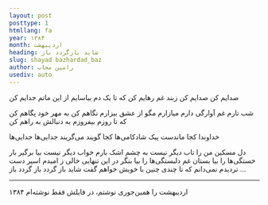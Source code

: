 ```yaml
---
layout: post
posttype: 1
htmllang: fa
year: ۱۳۸۴
month: اردیبهشت
heading: شاید بازگردد باز 
slug: shayad bazhardad_baz
author: رامین مجاب
usediv: auto
---
```


صدایم کن
صدایم کن
زبند غم رهایم کن
که تا یک دم بیاسایم
از این ماتم جدایم کن

شب تارم
غم آوارگی دارم
میازارم
مگو از عشق بیزارم
نگاهم کن
به مهر خود پگاهم کن
که تا روزم بیفروزم
به دنبالش به راهم کن

خداوندا
کجا ماندست پیک شادکامی‌ها
کجا گویند می‌گریند
جدایی‌ها جدایی‌ها

دل مسکین من را تاب دیگر نیست
به چشم اشک بارم خواب دیگر نیست
بیا برگیر بار خستگی‌ها را
بیا بستان غم دلبستگی‌ها را
بیا بنگر
در این تنهایی خالی ز امیدم
اسیر دست تردیدم
نمی‌دانم که تا چندی
چنین با خویش خواهم گفت شاید باز گردد باز گردد باز ...

---
اردیبهشت را همین‌جوری نوشتم، در فایلش فقط نوشته‌ام ۱۳۸۴
